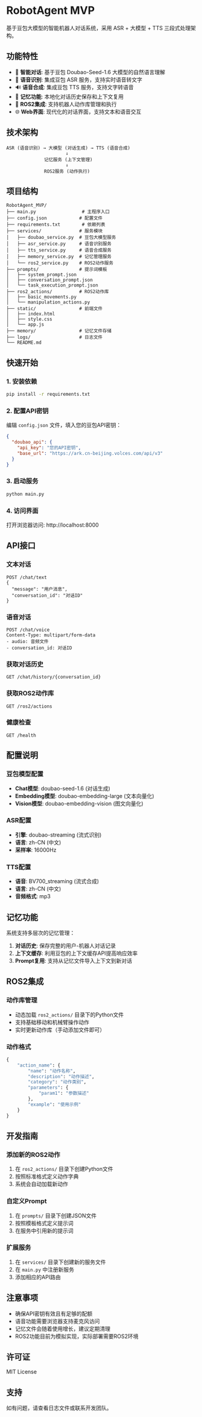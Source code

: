 # RobotAgent MVP

基于豆包大模型的智能机器人对话系统，采用 ASR + 大模型 + TTS 三段式处理架构。

## 功能特性

- 🤖 **智能对话**: 基于豆包 Doubao-Seed-1.6 大模型的自然语言理解
- 🎤 **语音识别**: 集成豆包 ASR 服务，支持实时语音转文字
- 🔊 **语音合成**: 集成豆包 TTS 服务，支持文字转语音
- 💾 **记忆功能**: 本地化对话历史保存和上下文复用
- 🦾 **ROS2集成**: 支持机器人动作库管理和执行
- 🌐 **Web界面**: 现代化的对话界面，支持文本和语音交互

## 技术架构

```
ASR (语音识别) → 大模型 (对话生成) → TTS (语音合成)
                      ↓
              记忆服务 (上下文管理)
                      ↓
              ROS2服务 (动作执行)
```

## 项目结构

```
RobotAgent_MVP/
├── main.py                 # 主程序入口
├── config.json            # 配置文件
├── requirements.txt        # 依赖列表
├── services/              # 服务模块
│   ├── doubao_service.py  # 豆包大模型服务
│   ├── asr_service.py     # 语音识别服务
│   ├── tts_service.py     # 语音合成服务
│   ├── memory_service.py  # 记忆管理服务
│   └── ros2_service.py    # ROS2动作服务
├── prompts/               # 提示词模板
│   ├── system_prompt.json
│   ├── conversation_prompt.json
│   └── task_execution_prompt.json
├── ros2_actions/          # ROS2动作库
│   ├── basic_movements.py
│   └── manipulation_actions.py
├── static/                # 前端文件
│   ├── index.html
│   ├── style.css
│   └── app.js
├── memory/                # 记忆文件存储
├── logs/                  # 日志文件
└── README.md
```

## 快速开始

### 1. 安装依赖

```bash
pip install -r requirements.txt
```

### 2. 配置API密钥

编辑 `config.json` 文件，填入您的豆包API密钥：

```json
{
  "doubao_api": {
    "api_key": "您的API密钥",
    "base_url": "https://ark.cn-beijing.volces.com/api/v3"
  }
}
```

### 3. 启动服务

```bash
python main.py
```

### 4. 访问界面

打开浏览器访问: http://localhost:8000

## API接口

### 文本对话
```
POST /chat/text
{
  "message": "用户消息",
  "conversation_id": "对话ID"
}
```

### 语音对话
```
POST /chat/voice
Content-Type: multipart/form-data
- audio: 音频文件
- conversation_id: 对话ID
```

### 获取对话历史
```
GET /chat/history/{conversation_id}
```

### 获取ROS2动作库
```
GET /ros2/actions
```

### 健康检查
```
GET /health
```

## 配置说明

### 豆包模型配置

- **Chat模型**: doubao-seed-1.6 (对话生成)
- **Embedding模型**: doubao-embedding-large (文本向量化)
- **Vision模型**: doubao-embedding-vision (图文向量化)

### ASR配置

- **引擎**: doubao-streaming (流式识别)
- **语言**: zh-CN (中文)
- **采样率**: 16000Hz

### TTS配置

- **语音**: BV700_streaming (流式合成)
- **语言**: zh-CN (中文)
- **音频格式**: mp3

## 记忆功能

系统支持多层次的记忆管理：

1. **对话历史**: 保存完整的用户-机器人对话记录
2. **上下文缓存**: 利用豆包的上下文缓存API提高响应效率
3. **Prompt复用**: 支持从记忆文件导入上下文到新对话

## ROS2集成

### 动作库管理

- 动态加载 `ros2_actions/` 目录下的Python文件
- 支持基础移动和机械臂操作动作
- 实时更新动作库（手动添加文件即可）

### 动作格式

```python
{
    "action_name": {
        "name": "动作名称",
        "description": "动作描述",
        "category": "动作类别",
        "parameters": {
            "param1": "参数描述"
        },
        "example": "使用示例"
    }
}
```

## 开发指南

### 添加新的ROS2动作

1. 在 `ros2_actions/` 目录下创建Python文件
2. 按照标准格式定义动作字典
3. 系统会自动加载新动作

### 自定义Prompt

1. 在 `prompts/` 目录下创建JSON文件
2. 按照模板格式定义提示词
3. 在服务中引用新的提示词

### 扩展服务

1. 在 `services/` 目录下创建新的服务文件
2. 在 `main.py` 中注册新服务
3. 添加相应的API路由

## 注意事项

- 确保API密钥有效且有足够的配额
- 语音功能需要浏览器支持麦克风访问
- 记忆文件会随着使用增长，建议定期清理
- ROS2功能目前为模拟实现，实际部署需要ROS2环境

## 许可证

MIT License

## 支持

如有问题，请查看日志文件或联系开发团队。